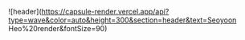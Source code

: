 ![header](https://capsule-render.vercel.app/api?type=wave&color=auto&height=300&section=header&text=Seoyoon Heo%20render&fontSize=90)






